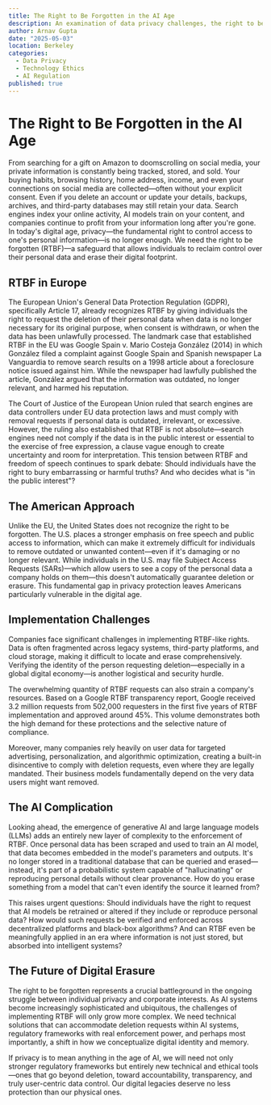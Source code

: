 ```yaml
---
title: The Right to Be Forgotten in the AI Age
description: An examination of data privacy challenges, the right to be forgotten legislation across jurisdictions, and the emerging complexities created by AI systems in enforcing digital erasure rights.
author: Arnav Gupta
date: "2025-05-03"
location: Berkeley
categories:
  - Data Privacy
  - Technology Ethics
  - AI Regulation
published: true
---
```

# The Right to Be Forgotten in the AI Age

From searching for a gift on Amazon to doomscrolling on social media, your private information is constantly being tracked, stored, and sold. Your buying habits, browsing history, home address, income, and even your connections on social media are collected—often without your explicit consent. Even if you delete an account or update your details, backups, archives, and third-party databases may still retain your data. Search engines index your online activity, AI models train on your content, and companies continue to profit from your information long after you're gone. In today's digital age, privacy—the fundamental right to control access to one's personal information—is no longer enough. We need the right to be forgotten (RTBF)—a safeguard that allows individuals to reclaim control over their personal data and erase their digital footprint.

## RTBF in Europe

The European Union's General Data Protection Regulation (GDPR), specifically Article 17, already recognizes RTBF by giving individuals the right to request the deletion of their personal data when data is no longer necessary for its original purpose, when consent is withdrawn, or when the data has been unlawfully processed. The landmark case that established RTBF in the EU was Google Spain v. Mario Costeja González (2014) in which González filed a complaint against Google Spain and Spanish newspaper La Vanguardia to remove search results on a 1998 article about a foreclosure notice issued against him. While the newspaper had lawfully published the article, González argued that the information was outdated, no longer relevant, and harmed his reputation. 

The Court of Justice of the European Union ruled that search engines are data controllers under EU data protection laws and must comply with removal requests if personal data is outdated, irrelevant, or excessive. However, the ruling also established that RTBF is not absolute—search engines need not comply if the data is in the public interest or essential to the exercise of free expression, a clause vague enough to create uncertainty and room for interpretation. This tension between RTBF and freedom of speech continues to spark debate: Should individuals have the right to bury embarrassing or harmful truths? And who decides what is "in the public interest"?

## The American Approach

Unlike the EU, the United States does not recognize the right to be forgotten. The U.S. places a stronger emphasis on free speech and public access to information, which can make it extremely difficult for individuals to remove outdated or unwanted content—even if it's damaging or no longer relevant. While individuals in the U.S. may file Subject Access Requests (SARs)—which allow users to see a copy of the personal data a company holds on them—this doesn't automatically guarantee deletion or erasure. This fundamental gap in privacy protection leaves Americans particularly vulnerable in the digital age.

## Implementation Challenges

Companies face significant challenges in implementing RTBF-like rights. Data is often fragmented across legacy systems, third-party platforms, and cloud storage, making it difficult to locate and erase comprehensively. Verifying the identity of the person requesting deletion—especially in a global digital economy—is another logistical and security hurdle. 

The overwhelming quantity of RTBF requests can also strain a company's resources. Based on a Google RTBF transparency report, Google received 3.2 million requests from 502,000 requesters in the first five years of RTBF implementation and approved around 45%. This volume demonstrates both the high demand for these protections and the selective nature of compliance.

Moreover, many companies rely heavily on user data for targeted advertising, personalization, and algorithmic optimization, creating a built-in disincentive to comply with deletion requests, even where they are legally mandated. Their business models fundamentally depend on the very data users might want removed.

## The AI Complication

Looking ahead, the emergence of generative AI and large language models (LLMs) adds an entirely new layer of complexity to the enforcement of RTBF. Once personal data has been scraped and used to train an AI model, that data becomes embedded in the model's parameters and outputs. It's no longer stored in a traditional database that can be queried and erased—instead, it's part of a probabilistic system capable of "hallucinating" or reproducing personal details without clear provenance. How do you erase something from a model that can't even identify the source it learned from?

This raises urgent questions: Should individuals have the right to request that AI models be retrained or altered if they include or reproduce personal data? How would such requests be verified and enforced across decentralized platforms and black-box algorithms? And can RTBF even be meaningfully applied in an era where information is not just stored, but absorbed into intelligent systems?

## The Future of Digital Erasure

The right to be forgotten represents a crucial battleground in the ongoing struggle between individual privacy and corporate interests. As AI systems become increasingly sophisticated and ubiquitous, the challenges of implementing RTBF will only grow more complex. We need technical solutions that can accommodate deletion requests within AI systems, regulatory frameworks with real enforcement power, and perhaps most importantly, a shift in how we conceptualize digital identity and memory.

If privacy is to mean anything in the age of AI, we will need not only stronger regulatory frameworks but entirely new technical and ethical tools—ones that go beyond deletion, toward accountability, transparency, and truly user-centric data control. Our digital legacies deserve no less protection than our physical ones.
